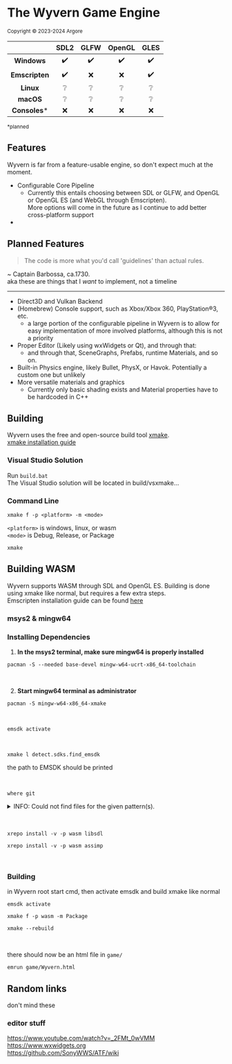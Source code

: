 # The Wyvern Game Engine
<sup>Copyright © 2023-2024 Argore</sup>

|                | SDL2 | GLFW | OpenGL | GLES |
| :-----------:  | :-: | :-: | :-: | :-: |
| **Windows**    | ✔️ | ✔️ | ✔️ | ✔️ |
| **Emscripten** | ✔️ | ❌ | ❌ | ✔️ |
| **Linux**      | ❔ | ❔ | ❔ | ❔ |
| **macOS**      | ❔ | ❔ | ❔ | ❔ |
| **Consoles***  | ❌ | ❌ | ❌ | ❌ |

<sup>*planned</sup>

## Features
Wyvern is far from a feature-usable engine, so don't expect much at the moment.
* Configurable Core Pipeline
  * Currently this entails choosing between SDL or GLFW, and OpenGL or OpenGL ES (and WebGL through Emscripten).  
    More options will come in the future as I continue to add better cross-platform support
* 
## Planned Features
> The code is more what you'd call 'guidelines' than actual rules.

~ Captain Barbossa, ca.1730.  
aka these are things that I _want_ to implement, not a timeline

---
* Direct3D and Vulkan Backend
* (Homebrew) Console support, such as Xbox/Xbox 360, PlayStation®3, etc.
  * a large portion of the configurable pipeline in Wyvern is to allow for easy implementation of more involved platforms, although this is not a priority
* Proper Editor (Likely using wxWidgets or Qt), and through that:
  * and through that, SceneGraphs, Prefabs, runtime Materials, and so on.
* Built-in Physics engine, likely Bullet, PhysX, or Havok. Potentially a custom one but unlikely 
* More versatile materials and graphics
  * Currently only basic shading exists and Material properties have to be hardcoded in C++ 

## Building
Wyvern uses the free and open-source build tool [xmake](https://github.com/xmake-io/xmake).  
[xmake installation guide](https://xmake.io/#/guide/installation)  

### Visual Studio Solution
Run `build.bat`  
The Visual Studio solution will be located in build/vsxmake...

### Command Line
```
xmake f -p <platform> -m <mode>
```
`<platform>` is windows, linux, or wasm  
`<mode>` is Debug, Release, or Package

```
xmake
```

## Building WASM
Wyvern supports WASM through SDL and OpenGL ES. Building is done using xmake like normal, but requires a few extra steps.  
Emscripten installation guide can be found [here]()

### msys2 & mingw64
### Installing Dependencies
1. **In the msys2 terminal, make sure mingw64 is properly installed**
```
pacman -S --needed base-devel mingw-w64-ucrt-x86_64-toolchain
```

<br>

2. **Start mingw64 terminal as administrator**
```
pacman -S mingw-w64-x86_64-xmake
```

<br>

```
emsdk activate
```

<br>

```
xmake l detect.sdks.find_emsdk
```
the path to EMSDK should be printed

<br>

```
where git
```
<details>
<summary>INFO: Could not find files for the given pattern(s).</summary>

```
export PATH=$PATH:<path/to/Git/cmd>  
```
where `<path/to/Git/cmd>` is the path to your Git installation
</details>

<br>  
<br>

```
xrepo install -v -p wasm libsdl
```
```
xrepo install -v -p wasm assimp
```

<br>

### Building
in Wyvern root start cmd, then activate emsdk and build xmake like normal

```
emsdk activate
```
```
xmake f -p wasm -m Package
```
```
xmake --rebuild
```
<br>

there should now be an html file in `game/`

```
emrun game/Wyvern.html
```

## Random links
don't mind these
### editor stuff 
https://www.youtube.com/watch?v=_2FMt_0wVMM  
https://www.wxwidgets.org  
https://github.com/SonyWWS/ATF/wiki
